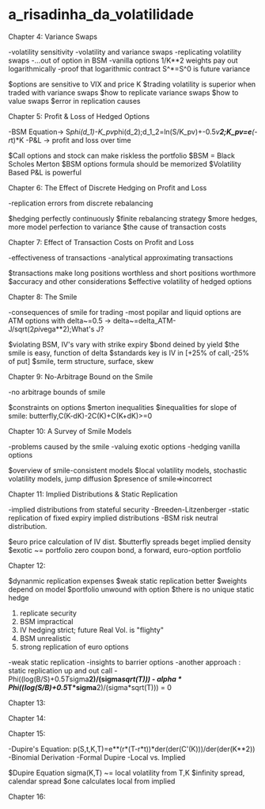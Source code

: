# a_risadinha_da_volatilidade

Chapter 4: Variance Swaps

-volatility sensitivity
-volatility and variance swaps
-replicating volatility swaps
-...out of option in BSM
-vanilla options 1/K**2 weights pay out logarithmically
-proof that logarithmic contract S^*=S^0 is future variance

$options are sensitive to VIX and price K
$trading volatility is superior when traded with variance swaps
$how to replicate variance swaps
$how to value swaps
$error in replication causes

Chapter 5: Profit & Loss of Hedged Options

-BSM Equation-> S*phi(d_1)-K_pv*phi(d_2);d_1_2=ln(S/K_pv)+-0.5*v**2;K_pv=e**(-r*t)*K
-P&L -> profit and loss over time

$Call options and stock can make riskless the portfolio
$BSM = Black Scholes Merton
$BSM options formula should be memorized
$Volatility Based P&L is powerful

Chapter 6: The Effect of Discrete Hedging on Profit and Loss

-replication errors from discrete rebalancing

$hedging perfectly continuously
$finite rebalancing strategy
$more hedges, more model perfection to variance
$the cause of transaction costs


Chapter 7: Effect of Transaction Costs on Profit and Loss

-effectiveness of transactions
-analytical approximating transactions

$transactions make long positions worthless and short positions worthmore
$accuracy and other considerations
$effective volatility of hedged options

Chapter 8: The Smile

-consequences of smile for trading
-most popilar and liquid options are ATM options with delta~=0.5 -> delta~=delta_ATM-J/sqrt(2*pi*vega**2);What's J?

$violating BSM, IV's vary with strike expiry
$bond deined by yield
$the smile is easy, function of delta
$standards key is IV  in [+25% of call,-25% of put]
$smile, term structure, surface, skew

Chapter 9: No-Arbitrage Bound on the Smile

-no arbitrage bounds of smile

$constraints on options
$merton inequalities
$inequalities for slope of smile: butterfly,C(K-dK)-2C(K)+C(K+dK)>=0


Chapter 10: A Survey of Smile Models

-problems  caused by the smile
-valuing exotic options
-hedging vanilla options

$overview of smile-consistent models
$local volatility models, stochastic volatility models, jump diffusion
$presence of smile=>incorrect

Chapter 11: Implied Distributions & Static Replication

-implied distributions from stateful security
-Breeden-Litzenberger
-static replication of fixed expiry implied distributions
-BSM risk neutral distribution.



$euro price calculation of IV dist.
$butterfly spreads beget implied density
$exotic ~= portfolio zero coupon bond, a forward, euro-option portfolio



Chapter 12:

$dynanmic replication expenses
$weak static replication better
$weights depend on model
$portfolio unwound with option
$there is no unique static hedge

1. replicate security
2. BSM impractical
3. IV hedging strict; future Real Vol. is "flighty"
4. BSM unrealistic
5. strong replication of euro options

-weak static replication
-insights to barrier options
-another approach  : static replication up and out call
-Phi((log(B/S)+0.5*T*sigma**2)/(sigma*sqrt(T))) - alpha * Phi((log(S/B)+0.5*T*sigma**2)/(sigma*sqrt(T))) = 0


Chapter 13:


Chapter 14:


Chapter 15:

-Dupire's Equation: p(S,t,K,T)=e**(r*(T-r*t))*der(der(C'(K)))/der(der(K**2))
-Binomial Derivation
-Formal Dupire
-Local vs. Implied

$Dupire Equation sigma(K,T) ~= local volatility from T,K
$infinity spread, calendar spread
$one calculates local from implied

Chapter 16:


